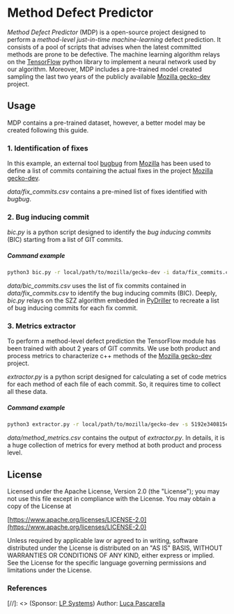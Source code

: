 # Method Defect Predictor

_Method Defect Predictor_ (MDP) is a open-source project designed to perform a _method-level_ _just-in-time_ _machine-learning_ defect prediction. It consists of a pool of scripts that advises when the latest committed methods are prone to be defective. The machine learning algorithm relays on the [TensorFlow](https://www.tensorflow.org/) python library to implement a neural network used by our algorithm. Moreover, MDP includes a pre-trained model created sampling the last two years of the publicly available [Mozilla gecko-dev](https://github.com/mozilla/gecko-dev) project.

## Usage
MDP contains a pre-trained dataset, however, a better model may be created following this guide.

### 1. Identification of fixes
In this example, an external tool [bugbug](https://github.com/mozilla/bugbug) from [Mozilla](https://github.com/mozilla) has been used to define a list of commits containing the actual fixes in the project [Mozilla gecko-dev](https://github.com/mozilla/gecko-dev).

*data/fix_commits.csv* contains a pre-mined list of fixes identified with *bugbug*.

### 2. Bug inducing commit 
*bic.py* is a python script designed to identify the _bug inducing commits_ (BIC) starting from a list of GIT commits.

##### Command example
```sh
python3 bic.py -r local/path/to/mozilla/gecko-dev -i data/fix_commits.csv -f fixes -o data/bic_commits.csv
```
*data/bic_commits.csv* uses the list of fix commits contained in *data/fix_commits.csv* to identify the bug inducing commits (BIC). Deeply, *bic.py* relays on the SZZ algorithm embedded in [PyDriller](https://github.com/ishepard/pydriller) to recreate a list of bug inducing commits for each fix commit.



### 3. Metrics extractor
To perform a method-level defect prediction the TensorFlow module has been trained with about 2 years of GIT commits. We use both product and process metrics to characterize c++ methods of the [Mozilla gecko-dev](https://github.com/mozilla/gecko-dev) project.

*extractor.py* is a python script designed for calculating a set of code metrics for each method of each file of each commit. So, it requires time to collect all these data.

##### Command example
```sh
python3 extractor.py -r local/path/to/mozilla/gecko-dev -s 5192e340815e9aad5a59b350b9772319e4518417 -p d411f2814cc535b9a440bec670e08d37712b63c9 -i data/bic_commits.csv -o data/method_metrics.csv
```
*data/method_metrics.csv* contains the output of *extractor.py*. In details, it is a huge collection of metrics for every method at both product and process level.




## License
Licensed under the Apache License, Version 2.0 (the "License"); you may not use this file except in compliance with the License. You may obtain a copy of the License at
 
[https://www.apache.org/licenses/LICENSE-2.0](https://www.apache.org/licenses/LICENSE-2.0)
 
Unless required by applicable law or agreed to in writing, software distributed under the License is distributed on an "AS IS" BASIS, WITHOUT WARRANTIES OR CONDITIONS OF ANY KIND, either express or implied. See the License for the specific language governing permissions and limitations under the License.

### References
[//]: <> (Sponsor: [LP Systems](https://lpsystems.eu/))
Author: [Luca Pascarella](https://lucapascarella.com/)